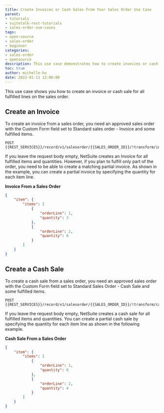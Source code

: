 ```yaml
---
title: Create Invoices or Cash Sales From Your Sales Order Use Case
parent:
- tutorials
- suitetalk-rest-tutorials
- sales-order-use-cases
tags:
- open-source
- sales-order
- beginner
categories:
- sales-order
- opensource
description: This use case demonstrates how to create invoices or cash sales from your sales order.
toc: true
author: michelle-hu
date: 2022-01-11 12:00:00
---
```

This use case shows you how to create an invoice or cash sale for all fulfilled lines on the sales order.

## Create an Invoice

To create an invoice from a sales order, you need an approved sales order with the Custom Form field set to Standard sales order - Invoice and some fulfilled items. 

<!-- {% raw %} -->
```
POST {{REST_SERVICES}}/record/v1/salesorder/{{SALES_ORDER_ID}}/!transform/invoice
```
<!-- {% endraw %} -->

If you leave the request body empty, NetSuite creates an Invoice for all fulfilled items and quantities. However, if you plan to fulfill only part of the order, you need to be able to create a matching partial invoice. As shown in the example, you can create a partial invoice by specifying the quantity for each item line.

**Invoice From a Sales Order**

```json
{
    "item": {
        "items": [
            {
                "orderLine": 1,
                "quantity": 3
            },
            {
                "orderLine": 2,
                "quantity": 0
            }
        ]
    }
}
```

## Create a Cash Sale

To create a cash sale from a sales order, you need an approved sales order with the Custom Form field set to Standard Sales Order - Cash Sale and some fulfilled items. 

<!-- {% raw %} -->
```
POST {{REST_SERVICES}}/record/v1/salesorder/{{SALES_ORDER_ID}}/!transform/cashsale
```
<!-- {% endraw %} -->

If you leave the request body empty, NetSuite creates a cash sale for all fulfilled items and quantities. You can create a partial cash sale by specifying the quantity for each item line as shown in the following example.

**Cash Sale From a Sales Order**

```json
{
    "item": {
        "items": [
            {
                "orderLine": 1,
                "quantity": 0
            },
            {
                "orderLine": 2,
                "quantity": 4
            }
        ]
    }
}
```
